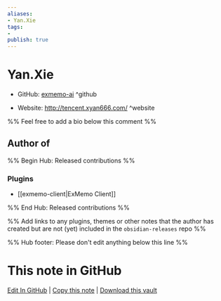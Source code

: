 ```yaml
---
aliases:
- Yan.Xie
tags:
- 
publish: true
---
```


# Yan.Xie

- GitHub: [exmemo-ai](https://github.com/exmemo-ai/) ^github
<!-- - Discord: `@` ^discord-->
- Website: <http://tencent.xyan666.com/> ^website
<!-- - [[Publish sites|Publish site]]: <https://> ^publish-->

%% Feel free to add a bio below this comment %%


## Author of

%% Begin Hub: Released contributions %%
### Plugins
- [[exmemo-client|ExMemo Client]]

%% End Hub: Released contributions %%

%% Add links to any plugins, themes or other notes that the author has created but are not (yet) included in the `obsidian-releases` repo %%

<!--
### Unlisted plugins
-->

<!--
### Others
-->

<!--
## Sponsor this author
-->

<!-- - [[GitHub sponsors]]: [Sponsor @exmemo-ai on GitHub Sponsors](https://github.com/sponsors/exmemo-ai) ^github-sponsor-->
<!-- - [[Buy me a coffee]]: <https://> ^buy-me-a-coffee-->
<!-- - [[PayPal]]: <https://> ^paypal-->
<!-- - [[Patreon]]: <https://> ^patreon-->

<!--
## Follow this author
-->

<!-- - [[YouTube Channels|On YouTube]]: <https://> ^youtube-->
<!-- - Twitter: <https://> ^twitter-->
<!-- - ... -->

%% Hub footer: Please don't edit anything below this line %%

# This note in GitHub

<span class="git-footer">[Edit In GitHub](https://github.dev/obsidian-community/obsidian-hub/blob/main/01%20-%20Community/People/exmemo-ai.md "git-hub-edit-note") | [Copy this note](https://raw.githubusercontent.com/obsidian-community/obsidian-hub/main/01%20-%20Community/People/exmemo-ai.md "git-hub-copy-note") | [Download this vault](https://github.com/obsidian-community/obsidian-hub/archive/refs/heads/main.zip "git-hub-download-vault") </span>
